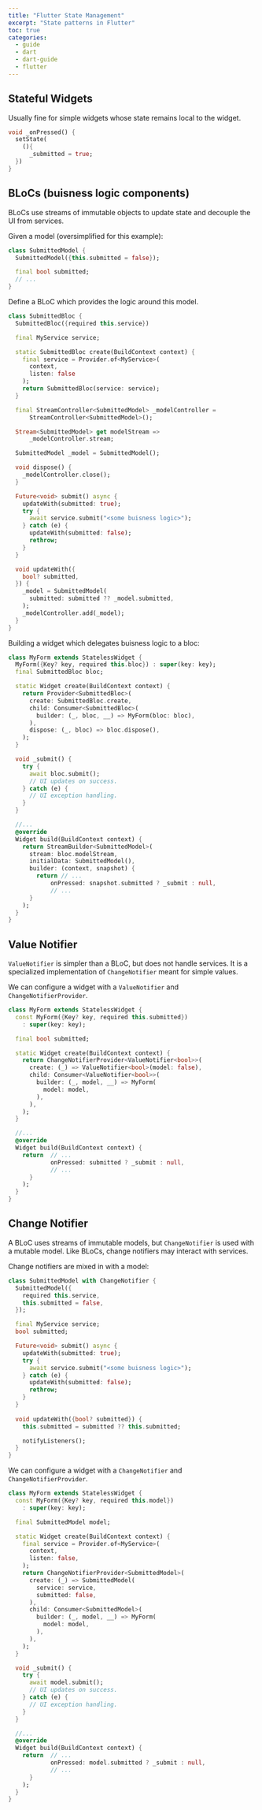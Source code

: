 ```yaml
---
title: "Flutter State Management"
excerpt: "State patterns in Flutter"
toc: true
categories:
  - guide
  - dart
  - dart-guide
  - flutter
---
```


## Stateful Widgets

Usually fine for simple widgets whose state remains local to the widget.

```dart
void _onPressed() {
  setState(
    (){
      _submitted = true;
  })
}
```

## BLoCs (buisness logic components)

BLoCs use streams of immutable objects to update state and decouple the UI from services.

Given a model (oversimplified for this example):

```dart
class SubmittedModel {
  SubmittedModel({this.submitted = false});

  final bool submitted;
  // ...
}
```

Define a BLoC which provides the logic around this model.  

```dart
class SubmittedBloc {
  SubmittedBloc({required this.service})

  final MyService service;

  static SubmittedBloc create(BuildContext context) {
    final service = Provider.of<MyService>(
      context, 
      listen: false
    );
    return SubmittedBloc(service: service);
  }

  final StreamController<SubmittedModel> _modelController = 
      StreamController<SubmittedModel>();

  Stream<SubmittedModel> get modelStream => 
      _modelController.stream;

  SubmittedModel _model = SubmittedModel();

  void dispose() {
    _modelController.close();
  }

  Future<void> submit() async {
    updateWith(submitted: true);
    try {
      await service.submit("<some buisness logic>");
    } catch (e) {
      updateWith(submitted: false);
      rethrow;
    }
  }

  void updateWith({
    bool? submitted,
  }) {
    _model = SubmittedModel(
      submitted: submitted ?? _model.submitted,
    );
    _modelController.add(_model);
  }
}
```

Building a widget which delegates buisness logic to a bloc:

```dart
class MyForm extends StatelessWidget {
  MyForm({Key? key, required this.bloc}) : super(key: key);
  final SubmittedBloc bloc;

  static Widget create(BuildContext context) {
    return Provider<SubmittedBloc>(
      create: SubmittedBloc.create,
      child: Consumer<SubmittedBloc>(
        builder: (_, bloc, __) => MyForm(bloc: bloc),
      ),
      dispose: (_, bloc) => bloc.dispose(),
    );
  }

  void _submit() {
    try {
      await bloc.submit();
      // UI updates on success.
    } catch (e) {
      // UI exception handling.
    }
  }

  //...
  @override
  Widget build(BuildContext context) {
    return StreamBuilder<SubmittedModel>(
      stream: bloc.modelStream,
      initialData: SubmittedModel(),
      builder: (context, snapshot) {
        return // ...
            onPressed: snapshot.submitted ? _submit : null,
            // ...
      }
    );
  }
}
```

## Value Notifier

`ValueNotifier` is simpler than a BLoC, but does not handle services. It is a specialized implementation of `ChangeNotifier` meant for simple values.

We can configure a widget with a `ValueNotifier` and `ChangeNotifierProvider`.

```dart
class MyForm extends StatelessWidget {
  const MyForm({Key? key, required this.submitted}) 
    : super(key: key);

  final bool submitted;

  static Widget create(BuildContext context) {
    return ChangeNotifierProvider<ValueNotifier<bool>>(
      create: (_) => ValueNotifier<bool>(model: false),
      child: Consumer<ValueNotifier<bool>>(
        builder: (_, model, __) => MyForm(
          model: model,
        ),
      ),
    );
  }

  //...
  @override
  Widget build(BuildContext context) {
    return  // ...
            onPressed: submitted ? _submit : null,
            // ...
      }
    );
  }
}
```

## Change Notifier

A BLoC uses streams of immutable models, but `ChangeNotifier` is used with a mutable model. Like BLoCs, change notifiers may interact with services.

Change notifiers are mixed in with a model:

```dart
class SubmittedModel with ChangeNotifier {
  SubmittedModel({
    required this.service, 
    this.submitted = false,
  });

  final MyService service;
  bool submitted;

  Future<void> submit() async {
    updateWith(submitted: true);
    try {
      await service.submit("<some buisness logic>");
    } catch (e) {
      updateWith(submitted: false);
      rethrow;
    }
  }
  
  void updateWith({bool? submitted}) {
    this.submitted = submitted ?? this.submitted;

    notifyListeners();
  }
}
```

We can configure a widget with a `ChangeNotifier` and `ChangeNotifierProvider`.

```dart
class MyForm extends StatelessWidget {
  const MyForm({Key? key, required this.model}) 
    : super(key: key);

  final SubmittedModel model;

  static Widget create(BuildContext context) {
    final service = Provider.of<MyService>(
      context, 
      listen: false,
    );
    return ChangeNotifierProvider<SubmittedModel>(
      create: (_) => SubmittedModel(
        service: service, 
        submitted: false,
      ),
      child: Consumer<SubmittedModel>(
        builder: (_, model, __) => MyForm(
          model: model,
        ),
      ),
    );
  }

  void _submit() {
    try {
      await model.submit();
      // UI updates on success.
    } catch (e) {
      // UI exception handling.
    }
  }

  //...
  @override
  Widget build(BuildContext context) {
    return  // ...
            onPressed: model.submitted ? _submit : null,
            // ...
      }
    );
  }
}
```
